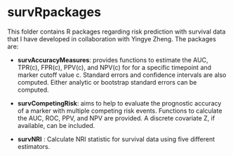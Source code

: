 survRpackages
=============

This folder contains R packages regarding risk prediction with survival data that I have developed in collaboration with Yingye Zheng. The packages are:

- **survAccuracyMeasures**:  provides functions to estimate the AUC, TPR(c), FPR(c), PPV(c), and NPV(c) for for a specific timepoint and marker cutoff value c. Standard errors and confidence intervals are also computed. Either analytic or bootstrap standard errors can be computed.

- **survCompetingRisk**: aims to help to evaluate the prognostic accuracy of a marker with multiple competing risk events. Functions to calculate the AUC, ROC, PPV, and NPV are provided. A discrete covariate Z, if available, can be included. 

- **survNRI** : Calculate NRI statistic for survival data using five different estimators. 
    
